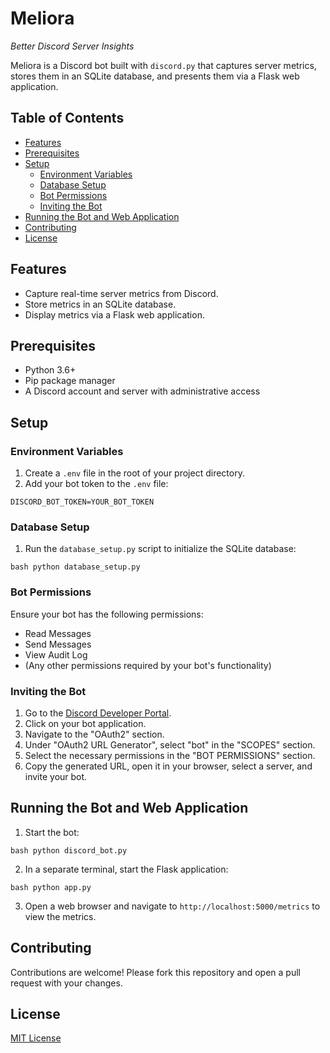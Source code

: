 # Meliora

*Better Discord Server Insights*

Meliora is a Discord bot built with `discord.py` that captures server metrics,
stores them in an SQLite database, and presents them via a Flask web
application.

## Table of Contents

- [Features](#features)
- [Prerequisites](#prerequisites)
- [Setup](#setup)
  - [Environment Variables](#environment-variables)
  - [Database Setup](#database-setup)
  - [Bot Permissions](#bot-permissions)
  - [Inviting the Bot](#inviting-the-bot)
- [Running the Bot and Web Application](#running-the-bot-and-web-application)
- [Contributing](#contributing)
- [License](#license)

## Features

- Capture real-time server metrics from Discord.
- Store metrics in an SQLite database.
- Display metrics via a Flask web application.

## Prerequisites

- Python 3.6+
- Pip package manager
- A Discord account and server with administrative access

## Setup

### Environment Variables

1. Create a `.env` file in the root of your project directory.
2. Add your bot token to the `.env` file:

``` DISCORD_BOT_TOKEN=YOUR_BOT_TOKEN ```

### Database Setup

1. Run the `database_setup.py` script to initialize the SQLite database:

```bash python database_setup.py ```

### Bot Permissions

Ensure your bot has the following permissions:

- Read Messages
- Send Messages
- View Audit Log
- (Any other permissions required by your bot's functionality)

### Inviting the Bot

1. Go to the [Discord Developer
Portal](https://discord.com/developers/applications).
2. Click on your bot application.
3. Navigate to the "OAuth2" section.
4. Under "OAuth2 URL Generator", select "bot" in the "SCOPES" section.
5. Select the necessary permissions in the "BOT PERMISSIONS" section.
6. Copy the generated URL, open it in your browser, select a server, and invite
your bot.

## Running the Bot and Web Application

1. Start the bot:

```bash python discord_bot.py ```

2. In a separate terminal, start the Flask application:

```bash python app.py ```

3. Open a web browser and navigate to `http://localhost:5000/metrics` to view
the metrics.

## Contributing

Contributions are welcome! Please fork this repository and open a pull request
with your changes.

## License

[MIT License](LICENSE.md)
